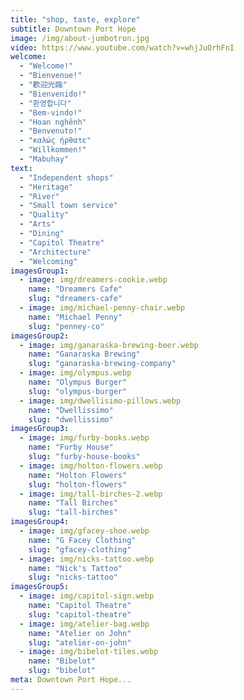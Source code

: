 ```yaml
---
title: "shop, taste, explore"
subtitle: Downtown Port Hope
image: /img/about-jumbotron.jpg
video: https://www.youtube.com/watch?v=whjJuOrhFnI
welcome:
  - "Welcome!"
  - "Bienvenue!"
  - "歡迎光臨"
  - "Bienvenido!"
  - "환영합니다"
  - "Bem-vindo!"
  - "Hoan nghênh"
  - "Benvenuto!"
  - "καλώς ήρθατε"
  - "Willkommen!"
  - "Mabuhay"
text:
  - "Independent shops"
  - "Heritage"
  - "River"
  - "Small town service"
  - "Quality"
  - "Arts"
  - "Dining"
  - "Capitol Theatre"
  - "Architecture"
  - "Welcoming"
imagesGroup1:
  - image: img/dreamers-cookie.webp
    name: "Dreamers Cafe"
    slug: "dreamers-cafe"
  - image: img/michael-penny-chair.webp
    name: "Michael Penny"
    slug: "penney-co"
imagesGroup2:
  - image: img/ganaraska-brewing-beer.webp
    name: "Ganaraska Brewing"
    slug: "ganaraska-brewing-company"
  - image: img/olympus.webp
    name: "Olympus Burger"
    slug: "olympus-burger"
  - image: img/dwellisimo-pillows.webp
    name: "Dwellissimo"
    slug: "dwellissimo"
imagesGroup3:
  - image: img/furby-books.webp
    name: "Furby House"
    slug: "furby-house-books"
  - image: img/holton-flowers.webp
    name: "Holton Flowers"
    slug: "holton-flowers"
  - image: img/tall-birches-2.webp
    name: "Tall Birches"
    slug: "tall-birches"
imagesGroup4:
  - image: img/gfacey-shoe.webp
    name: "G Facey Clothing"
    slug: "gfacey-clothing"
  - image: img/nicks-tattoo.webp
    name: "Nick's Tattoo"
    slug: "nicks-tattoo"
imagesGroup5:
  - image: img/capitol-sign.webp
    name: "Capitol Theatre"
    slug: "capitol-theatre"
  - image: img/atelier-bag.webp
    name: "Atelier on John"
    slug: "atelier-on-john"
  - image: img/bibelot-tiles.webp
    name: "Bibelot"
    slug: "bibelot"
meta: Downtown Port Hope...
---
```


